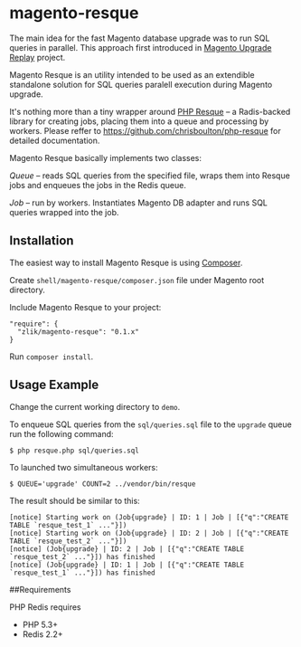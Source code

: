 # magento-resque

The main idea for the fast Magento database upgrade was to run SQL queries in parallel. This approach first introduced in [Magento Upgrade Replay](https://github.com/magento-ecg/magento-upgrade-replay) project.

Magento Resque is an utility intended to be used as an extendible standalone solution for SQL queries paralell execution during Magento upgrade.

It's nothing more than a tiny wrapper around [PHP Resque](https://github.com/chrisboulton/php-resque) – a Radis-backed library for creating jobs, placing them into a queue and processing by workers. Please reffer to https://github.com/chrisboulton/php-resque for detailed documentation.

Magento Resque basically implements two classes:

*Queue* – reads SQL queries from the specified file, wraps them into Resque jobs and enqueues the jobs in the Redis queue.

*Job* – run by workers. Instantiates Magento DB adapter and runs SQL queries wrapped into the job.

## Installation

The easiest way to install Magento Resque is using [Composer](http://getcomposer.org/).

Create `shell/magento-resque/composer.json` file under Magento root directory.

Include Magento Resque to your project:

```
"require": {
  "zlik/magento-resque": "0.1.x"
}
```
Run `composer install`.

## Usage Example

Change the current working directory to `demo`.

To enqueue SQL queries from the `sql/queries.sql` file to the `upgrade` queue run the following command:
```
$ php resque.php sql/queries.sql
```
To launched two simultaneous workers:
```
$ QUEUE='upgrade' COUNT=2 ../vendor/bin/resque
```
The result should be similar to this:
```
[notice] Starting work on (Job{upgrade} | ID: 1 | Job | [{"q":"CREATE TABLE `resque_test_1` ..."}])
[notice] Starting work on (Job{upgrade} | ID: 2 | Job | [{"q":"CREATE TABLE `resque_test_2` ..."}])
[notice] (Job{upgrade} | ID: 2 | Job | [{"q":"CREATE TABLE `resque_test_2` ..."}]) has finished
[notice] (Job{upgrade} | ID: 1 | Job | [{"q":"CREATE TABLE `resque_test_1` ..."}]) has finished

```

##Requirements

PHP Redis requires

* PHP 5.3+
* Redis 2.2+
